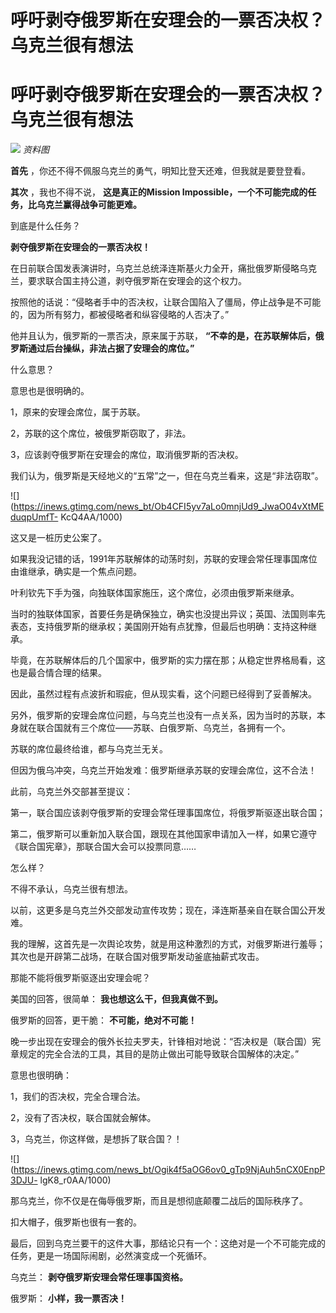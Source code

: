 # 呼吁剥夺俄罗斯在安理会的一票否决权？乌克兰很有想法

# 呼吁剥夺俄罗斯在安理会的一票否决权？乌克兰很有想法

![](https://inews.gtimg.com/news_bt/OqKFRUMGewvyfybDls9emDX1huC3tKHTfj7P8mXZe17FsAA/1000)
_资料图_

**首先** ，你还不得不佩服乌克兰的勇气，明知比登天还难，但我就是要登登看。

**其次** ，我也不得不说， **这是真正的Mission Impossible，一个不可能完成的任务，比乌克兰赢得战争可能更难。**

到底是什么任务？

**剥夺俄罗斯在安理会的一票否决权！**

在日前联合国发表演讲时，乌克兰总统泽连斯基火力全开，痛批俄罗斯侵略乌克兰，要求联合国主持公道，剥夺俄罗斯在安理会的这个权力。

按照他的话说：“侵略者手中的否决权，让联合国陷入了僵局，停止战争是不可能的，因为所有努力，都被侵略者和纵容侵略的人否决了。”

他并且认为，俄罗斯的一票否决，原来属于苏联， **“不幸的是，在苏联解体后，俄罗斯通过后台操纵，非法占据了安理会的席位。”**

什么意思？

意思也是很明确的。

1，原来的安理会席位，属于苏联。

2，苏联的这个席位，被俄罗斯窃取了，非法。

3，应该剥夺俄罗斯在安理会的席位，取消俄罗斯的否决权。

我们认为，俄罗斯是天经地义的“五常”之一，但在乌克兰看来，这是“非法窃取”。

![](https://inews.gtimg.com/news_bt/Ob4CFI5yv7aLo0mnjUd9_JwaO04vXtMEduqpUmfT-
KcQ4AA/1000)

这又是一桩历史公案了。

如果我没记错的话，1991年苏联解体的动荡时刻，苏联的安理会常任理事国席位由谁继承，确实是一个焦点问题。

叶利钦先下手为强，向独联体国家施压，这个席位，必须由俄罗斯来继承。

当时的独联体国家，首要任务是确保独立，确实也没提出异议；英国、法国则率先表态，支持俄罗斯的继承权；美国刚开始有点犹豫，但最后也明确：支持这种继承。

毕竟，在苏联解体后的几个国家中，俄罗斯的实力摆在那；从稳定世界格局看，这也是最合情合理的结果。

因此，虽然过程有点波折和瑕疵，但从现实看，这个问题已经得到了妥善解决。

另外，俄罗斯的安理会席位问题，与乌克兰也没有一点关系，因为当时的苏联，本身就在联合国就有三个席位——苏联、白俄罗斯、乌克兰，各拥有一个。

苏联的席位最终给谁，都与乌克兰无关。

但因为俄乌冲突，乌克兰开始发难：俄罗斯继承苏联的安理会席位，这不合法！

此前，乌克兰外交部甚至提议：

第一，联合国应该剥夺俄罗斯的安理会常任理事国席位，将俄罗斯驱逐出联合国；

第二，俄罗斯可以重新加入联合国，跟现在其他国家申请加入一样，如果它遵守《联合国宪章》，那联合国大会可以投票同意……

怎么样？

不得不承认，乌克兰很有想法。

以前，这更多是乌克兰外交部发动宣传攻势；现在，泽连斯基亲自在联合国公开发难。

我的理解，这首先是一次舆论攻势，就是用这种激烈的方式，对俄罗斯进行羞辱；其次也是开辟第二战场，在联合国对俄罗斯发动釜底抽薪式攻击。

那能不能将俄罗斯驱逐出安理会呢？

美国的回答，很简单： **我也想这么干，但我真做不到。**

俄罗斯的回答，更干脆： **不可能，绝对不可能！**

晚一步出现在安理会的俄外长拉夫罗夫，针锋相对地说：“否决权是（联合国）宪章规定的完全合法的工具，其目的是防止做出可能导致联合国解体的决定。”

意思也很明确：

1，我们的否决权，完全合理合法。

2，没有了否决权，联合国就会解体。

3，乌克兰，你这样做，是想拆了联合国？！

![](https://inews.gtimg.com/news_bt/Ogik4f5aOG6ov0_gTp9NjAuh5nCX0EnpP3DJU-
lgK8_r0AA/1000)

那乌克兰，你不仅是在侮辱俄罗斯，而且是想彻底颠覆二战后的国际秩序了。

扣大帽子，俄罗斯也很有一套的。

最后，回到乌克兰要干的这件大事，那结论只有一个：这绝对是一个不可能完成的任务，更是一场国际闹剧，必然演变成一个死循环。

乌克兰： **剥夺俄罗斯安理会常任理事国资格。**

俄罗斯： **小样，我一票否决！**

